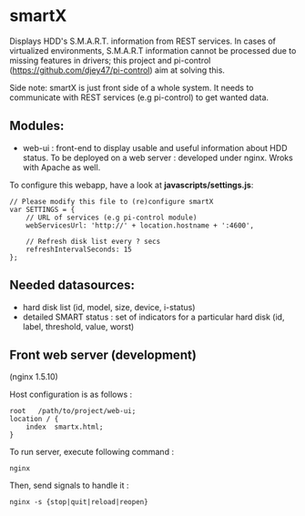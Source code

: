 smartX
======

Displays HDD's S.M.A.R.T. information from REST services.
In cases of virtualized environments, S.M.A.R.T information cannot be processed due to missing features in drivers; this project and pi-control (https://github.com/djey47/pi-control) aim at solving this.

Side note: smartX is just front side of a whole system. It needs to communicate with REST services (e.g pi-control) to get wanted data.

Modules:
--------
- web-ui : front-end to display usable and useful information about HDD status.
To be deployed on a web server : developed under nginx. Wroks with Apache as well.

To configure this webapp, have a look at **javascripts/settings.js**:

    // Please modify this file to (re)configure smartX
    var SETTINGS = {
        // URL of services (e.g pi-control module)
        webServicesUrl: 'http://' + location.hostname + ':4600',
    
        // Refresh disk list every ? secs
        refreshIntervalSeconds: 15
    };

Needed datasources:
-------------------
- hard disk list (id, model, size, device, i-status)
- detailed SMART status : set of indicators for a particular hard disk (id, label, threshold, value, worst)

Front web server (development)
------------------------------
(nginx 1.5.10)

Host configuration is as follows :

    root   /path/to/project/web-ui;
    location / {
        index  smartx.html;
    }

To run server, execute following command :

    nginx

Then, send signals to handle it :

    nginx -s {stop|quit|reload|reopen}